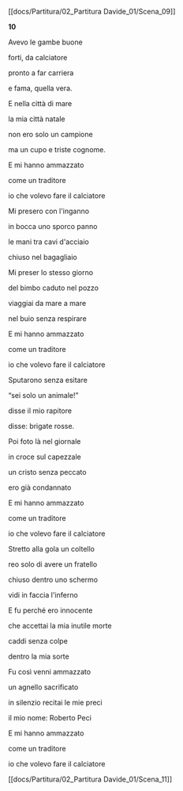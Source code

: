 [[docs/Partitura/02_Partitura Davide_01/Scena_09]]

**10**

Avevo le gambe buone

forti, da calciatore

pronto a far carriera

e fama, quella vera.

E nella città di mare

la mia città natale

non ero solo un campione

ma un cupo e triste cognome.

E mi hanno ammazzato

come un traditore

io che volevo fare il calciatore

Mi presero con l'inganno

in bocca uno sporco panno

le mani tra cavi d'acciaio

chiuso nel bagagliaio

Mi preser lo stesso giorno

del bimbo caduto nel pozzo

viaggiai da mare a mare

nel buio senza respirare

E mi hanno ammazzato

come un traditore

io che volevo fare il calciatore

Sputarono senza esitare

“sei solo un animale!”

disse il mio rapitore

disse: brigate rosse.

Poi foto là nel giornale

in croce sul capezzale

un cristo senza peccato

ero già condannato

E mi hanno ammazzato

come un traditore

io che volevo fare il calciatore

Stretto alla gola un coltello

reo solo di avere un fratello

chiuso dentro uno schermo

vidi in faccia l'inferno

E fu perché ero innocente

che accettai la mia inutile morte

caddi senza colpe

dentro la mia sorte

Fu così venni ammazzato

un agnello sacrificato

in silenzio recitai le mie preci

il mio nome: Roberto Peci

E mi hanno ammazzato

come un traditore

io che volevo fare il calciatore

[[docs/Partitura/02_Partitura Davide_01/Scena_11]]